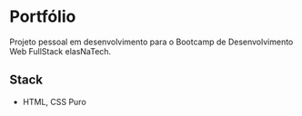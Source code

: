 # Portfólio

Projeto pessoal em desenvolvimento para o Bootcamp de Desenvolvimento Web FullStack elasNaTech.

## Stack

- HTML, CSS Puro
